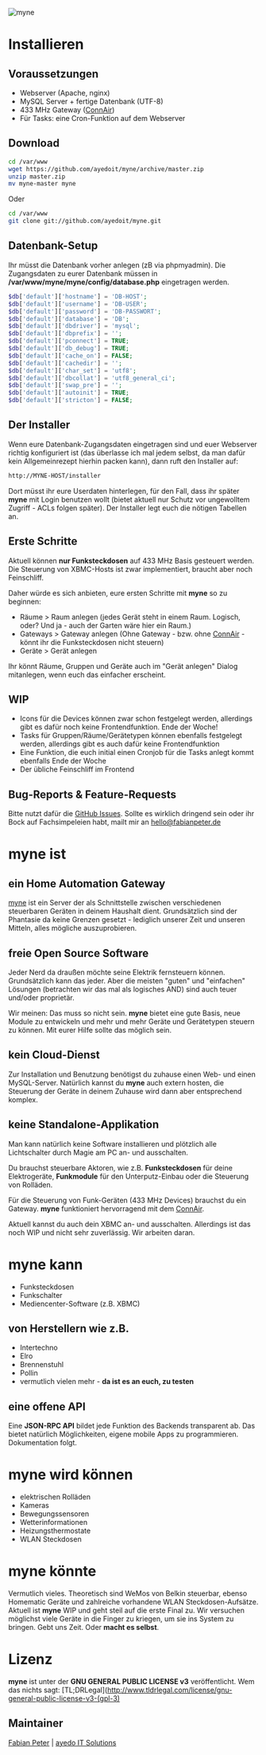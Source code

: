 ![myne](https://raw.github.com/ayedoit/myne/master/img/myne_logo.png)

Installieren
============

Voraussetzungen
---------------
* Webserver (Apache, nginx)
* MySQL Server + fertige Datenbank (UTF-8)
* 433 MHz Gateway ([ConnAir](http://simple-solutions.de/shop/product_info.php?products_id=87))
* Für Tasks: eine Cron-Funktion auf dem Webserver

Download
--------
```bash
cd /var/www
wget https://github.com/ayedoit/myne/archive/master.zip
unzip master.zip
mv myne-master myne
```

Oder

```bash
cd /var/www
git clone git://github.com/ayedoit/myne.git
```

Datenbank-Setup
---------------
Ihr müsst die Datenbank vorher anlegen (zB via phpmyadmin). Die Zugangsdaten zu eurer Datenbank müssen in **/var/www/myne/myne/config/database.php** eingetragen werden.

```php
$db['default']['hostname'] = 'DB-HOST';
$db['default']['username'] = 'DB-USER';
$db['default']['password'] = 'DB-PASSWORT';
$db['default']['database'] = 'DB';
$db['default']['dbdriver'] = 'mysql';
$db['default']['dbprefix'] = '';
$db['default']['pconnect'] = TRUE;
$db['default']['db_debug'] = TRUE;
$db['default']['cache_on'] = FALSE;
$db['default']['cachedir'] = '';
$db['default']['char_set'] = 'utf8';
$db['default']['dbcollat'] = 'utf8_general_ci';
$db['default']['swap_pre'] = '';
$db['default']['autoinit'] = TRUE;
$db['default']['stricton'] = FALSE;
```
Der Installer
-------------
Wenn eure Datenbank-Zugangsdaten eingetragen sind und euer Webserver richtig konfiguriert ist (das überlasse ich mal jedem selbst, da man dafür kein Allgemeinrezept hierhin packen kann), dann ruft den Installer auf: 

```html
http://MYNE-HOST/installer
```

Dort müsst ihr eure Userdaten hinterlegen, für den Fall, dass ihr später **myne** mit Login benutzen wollt (bietet aktuell nur Schutz vor ungewolltem Zugriff - ACLs folgen später). Der Installer legt euch die nötigen Tabellen an.

Erste Schritte
--------------
Aktuell können **nur Funksteckdosen** auf 433 MHz Basis gesteuert werden. Die Steuerung von XBMC-Hosts ist zwar implementiert, braucht aber noch Feinschliff.

Daher würde es sich anbieten, eure ersten Schritte mit **myne** so zu beginnen:

* Räume > Raum anlegen (jedes Gerät steht in einem Raum. Logisch, oder? Und ja - auch der Garten wäre hier ein Raum.)
* Gateways > Gateway anlegen (Ohne Gateway - bzw. ohne [ConnAir](http://simple-solutions.de/shop/product_info.php?products_id=87) - könnt ihr die Funksteckdosen nicht steuern)
* Geräte > Gerät anlegen

Ihr könnt Räume, Gruppen und Geräte auch im "Gerät anlegen" Dialog mitanlegen, wenn euch das einfacher erscheint.

WIP
---
* Icons für die Devices können zwar schon festgelegt werden, allerdings gibt es dafür noch keine Frontendfunktion. Ende der Woche!
* Tasks für Gruppen/Räume/Gerätetypen können ebenfalls festgelegt werden, allerdings gibt es auch dafür keine Frontendfunktion
* Eine Funktion, die euch initial einen Cronjob für die Tasks anlegt kommt ebenfalls Ende der Woche
* Der übliche Feinschliff im Frontend

Bug-Reports & Feature-Requests
------------------------------
Bitte nutzt dafür die [GitHub Issues](https://github.com/ayedoit/myne/issues). Sollte es wirklich dringend sein oder ihr Bock auf Fachsimpeleien habt, mailt mir an [hello@fabianpeter.de](mailto:hello@fabianpeter.de)

myne ist
========

ein Home Automation Gateway
---------------------------
[myne](http://myne.ayedo.de/) ist ein Server der als Schnittstelle zwischen verschiedenen steuerbaren Geräten in deinem Haushalt dient. Grundsätzlich sind der Phantasie da keine Grenzen gesetzt - lediglich unserer Zeit und unseren Mitteln, alles mögliche auszuprobieren.

freie Open Source Software
--------------------------
Jeder Nerd da draußen möchte seine Elektrik fernsteuern können. Grundsätzlich kann das jeder. Aber die meisten "guten" und "einfachen" Lösungen (betrachten wir das mal als logisches AND) sind auch teuer und/oder proprietär.

Wir meinen: Das muss so nicht sein. **myne** bietet eine gute Basis, neue Module zu entwickeln und mehr und mehr Geräte und Gerätetypen steuern zu können. Mit eurer Hilfe sollte das möglich sein.

kein Cloud-Dienst
-----------------
Zur Installation und Benutzung benötigst du zuhause einen Web- und einen MySQL-Server. Natürlich kannst du **myne** auch extern hosten, die Steuerung der Geräte in deinem Zuhause wird dann aber entsprechend komplex.

keine Standalone-Applikation
----------------------------
Man kann natürlich keine Software installieren und plötzlich alle Lichtschalter durch Magie am PC an- und ausschalten.

Du brauchst steuerbare Aktoren, wie z.B. **Funksteckdosen** für deine Elektrogeräte, **Funkmodule** für den Unterputz-Einbau oder die Steuerung von Rolläden.

Für die Steuerung von Funk-Geräten (433 MHz Devices) brauchst du ein Gateway. **myne** funktioniert hervorragend mit dem [ConnAir](http://simple-solutions.de/shop/product_info.php?products_id=87).

Aktuell kannst du auch dein XBMC an- und ausschalten. Allerdings ist das noch WIP und nicht sehr zuverlässig. Wir arbeiten daran.

myne kann
=========

* Funksteckdosen
* Funkschalter
* Mediencenter-Software (z.B. XBMC)
 
von Herstellern wie z.B.
------------------------

* Intertechno
* Elro
* Brennenstuhl
* Pollin
* vermutlich vielen mehr - **da ist es an euch, zu testen**

eine offene API
---------------
Eine **JSON-RPC API** bildet jede Funktion des Backends transparent ab. Das bietet natürlich Möglichkeiten, eigene mobile Apps zu programmieren. Dokumentation folgt. 

myne wird können
================

* elektrischen Rolläden
* Kameras
* Bewegungssensoren
* Wetterinformationen
* Heizungsthermostate
* WLAN Steckdosen

myne könnte
===========
Vermutlich vieles. Theoretisch sind WeMos von Belkin steuerbar, ebenso Homematic Geräte und zahlreiche vorhandene WLAN Steckdosen-Aufsätze. Aktuell ist **myne** WIP und geht steil auf die erste Final zu. Wir versuchen möglichst viele Geräte in die Finger zu kriegen, um sie ins System zu bringen. Gebt uns Zeit. Oder **macht es selbst**.

Lizenz
======

**myne** ist unter der **GNU GENERAL PUBLIC LICENSE v3** veröffentlicht. Wem das nichts sagt: [TL;DRLegal](http://www.tldrlegal.com/license/gnu-general-public-license-v3-(gpl-3)

Maintainer
----------

[Fabian Peter](mailto:hello@fabianpeter.de) | [ayedo IT Solutions](http://www.ayedo.de/)

